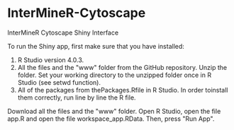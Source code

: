 # InterMineR-Cytoscape
InterMineR Cytoscape Shiny Interface

To run the Shiny app, first make sure that you have installed:
1.  R Studio version 4.0.3.  
2.  All the files and the "www" folder from the GitHub repository. Unzip the folder. Set your working directory to the unzipped folder once in R Studio (see setwd function).
3.  All of the packages from thePackages.Rfile in R Studio. In order toinstall them correctly, run line by line the R file.

Download all the files and the "www" folder. 
Open R Studio, open the file app.R and open the file workspace_app.RData. Then, press "Run App". 
